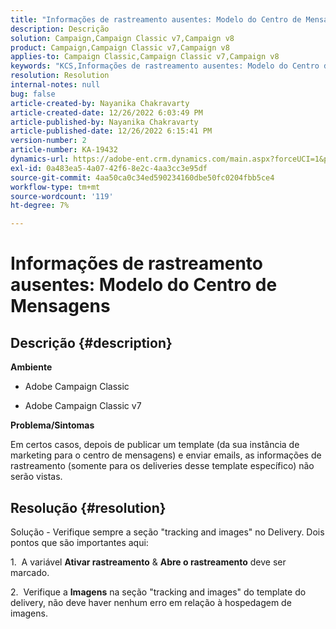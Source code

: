 ```yaml
---
title: "Informações de rastreamento ausentes: Modelo do Centro de Mensagens"
description: Descrição
solution: Campaign,Campaign Classic v7,Campaign v8
product: Campaign,Campaign Classic v7,Campaign v8
applies-to: Campaign Classic,Campaign Classic v7,Campaign v8
keywords: "KCS,Informações de rastreamento ausentes: Modelo do Centro de Mensagens"
resolution: Resolution
internal-notes: null
bug: false
article-created-by: Nayanika Chakravarty
article-created-date: 12/26/2022 6:03:49 PM
article-published-by: Nayanika Chakravarty
article-published-date: 12/26/2022 6:15:41 PM
version-number: 2
article-number: KA-19432
dynamics-url: https://adobe-ent.crm.dynamics.com/main.aspx?forceUCI=1&pagetype=entityrecord&etn=knowledgearticle&id=bfc5e9a0-4785-ed11-81ac-6045bd006b4b
exl-id: 0a483ea5-4a07-42f6-8e2c-4aa3cc3e95df
source-git-commit: 4aa50ca0c34ed590234160dbe50fc0204fbb5ce4
workflow-type: tm+mt
source-wordcount: '119'
ht-degree: 7%

---
```


# Informações de rastreamento ausentes: Modelo do Centro de Mensagens

## Descrição {#description}


<b>Ambiente</b>

- Adobe Campaign Classic

- Adobe Campaign Classic v7

<b>Problema/Sintomas</b>

Em certos casos, depois de publicar um template (da sua instância de marketing para o centro de mensagens) e enviar emails, as informações de rastreamento (somente para os deliveries desse template específico) não serão vistas.


## Resolução {#resolution}


Solução - Verifique sempre a seção &quot;tracking and images&quot; no Delivery. Dois pontos que são importantes aqui:

1.  A variável <b>Ativar rastreamento</b> &amp; <b>Abre o rastreamento</b> deve ser marcado.

2.  Verifique a <b>Imagens</b> na seção &quot;tracking and images&quot; do template do delivery, não deve haver nenhum erro em relação à hospedagem de imagens.
